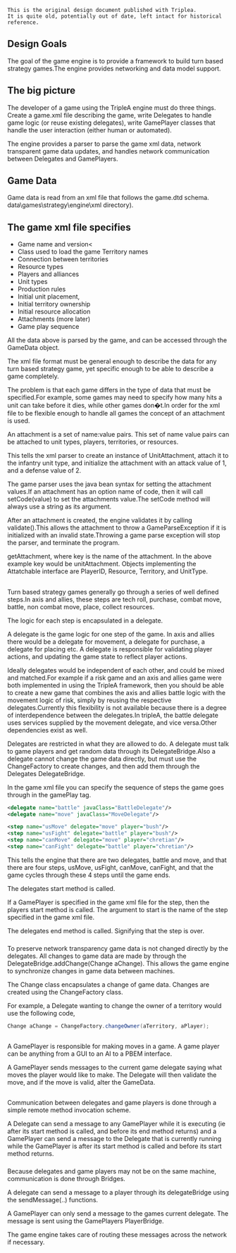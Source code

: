 ```
This is the original design document published with Triplea.
It is quite old, potentially out of date, left intact for historical reference.
```

## Design Goals


The goal of the game engine is to provide a framework to
build turn based strategy games.The
engine provides networking and data model support.



## The big picture

The developer of a game using the TripleA engine must do
three things. Create a game.xml file
describing the game, write Delegates to handle game logic (or reuse existing
delegates), write GamePlayer classes that handle the user interaction (either
human or automated).


The engine provides a parser to parse the game xml data,
network transparent game data updates, and handles network communication
between Delegates and GamePlayers.

## Game Data

Game data is read from an xml file that follows the game.dtd
schema.
data\games\strategy\engine\xml directory).

## The game xml file specifies

* Game name and version<
* Class used to load the game
Territory names
* Connection between territories
* Resource types
* Players and alliances
* Unit types
* Production rules
* Initial unit placement,
* Initial territory ownership
* Initial resource allocation
* Attachments (more later)
* Game play sequence


All the data above is parsed by the game, and can be
accessed through the GameData object.


The xml file format must be general enough to describe the
data for any turn based strategy game, yet specific enough to be able to
describe a game completely.


The problem is that each game differs in the type of data
that must be specified.For example,
some games may need to specify how many hits a unit can take before it dies,
while other games don�t.In order for
the xml file to be flexible enough to handle all games the concept of an
attachment is used.


An attachment is a set of name:value pairs.<span
style="mso-spacerun: yes">  This set of name value pairs can be attached
to unit types, players, territories, or resources.


This tells the xml parser to create an instance of
UnitAttachment, attach it to the infantry unit type, and initialize the
attachment with an attack value of 1, and a defense value of 2.



The game parser uses the java bean syntax for setting the
attachment values.If an attachment
has an option name of code, then it will call setCode(value) to set the
attachments value.The setCode method
will always use a string as its argument.



After an attachment is created, the engine validates it by
calling validate().This allows the
attachment to throw a GameParseException if it is initialized with an invalid
state.Throwing a game parse exception
will stop the parser, and terminate the program.




getAttachment,
where key is the name of the attachment. 
In the above example key would be unitAttachment.  Objects implementing the Attatchable
interface are PlayerID, Resource, Territory, and UnitType.


##


Turn based strategy games generally go through a series of
well defined steps.In axis and allies,
these steps are tech roll, purchase, combat move, battle, non combat move,
place, collect resources.



The logic for each step is encapsulated in a delegate.


A delegate is the game logic for one step of the game.<span
style="mso-spacerun: yes">  In axis and allies there would be a delegate
for movement, a delegate for purchase, a delegate for placing etc.<span
style="mso-spacerun: yes">   A delegate is responsible for validating
player actions, and updating the game state to reflect player actions.



Ideally delegates would be independent of each other, and
could be mixed and matched.For example
if a risk game and an axis and allies game were both implemented in using the
TripleA framework, then you should be able to create a new game that combines
the axis and allies battle logic with the movement logic of risk, simply by reusing
the respective delegates.Currently
this flexibility is not available because there is a degree of interdependence
between the delegates.In tripleA, the
battle delegate uses services supplied by the movement delegate, and vice
versa.Other dependencies exist as
well.



Delegates are restricted in what they are allowed to do. A
delegate must talk to game players and get random data through its
DelegateBridge.Also a delegate cannot
change the game data directly, but must use the ChangeFactory to create
changes, and then add them through the Delegates DelegateBridge.



In the game xml file you can specify the sequence of steps
the game goes through in the gamePlay tag.



```xml
<delegate name="battle" javaClass="BattleDelegate"/>
<delegate name="move" javaClass="MoveDelegate"/>

<step name="usMove" delegate="move" player="bush"/>
<step name="usFight" delegate="battle" player="bush"/>
<step name="canMove" delegate="move" player="chretian"/>
<step name="canFight" delegate="battle" player="chretian"/>
```


This tells the engine that there are two delegates, battle
and move, and that there are four steps, usMove, usFight, canMove, canFight,
and that the game cycles through these 4 steps until the game ends.

 The delegates start method is called.

 If a GamePlayer is specified in the game xml file for the step, then the
 players start method is called. The argument to start is the name of the 
 step specified in the game xml file.

 The delegates end method is called. Signifying that the step is over.


###

To preserve network transparency game data is not changed
directly by the delegates. All changes
to game data are made by through the DelegateBridge.addChange(Change
aChange). This allows the game engine
to synchronize changes in game data between machines.


The Change class encapsulates a change of game data. Changes are created using the ChangeFactory
class.

For example, a Delegate wanting to change the owner of a
territory would use the following code,

```java
Change aChange = ChangeFactory.changeOwner(aTerritory, aPlayer);
```

##

A GamePlayer is responsible for making moves in a game.<span
style="mso-spacerun: yes">  A game player can be anything from a GUI to
an AI to a PBEM interface.

A GamePlayer sends messages to the current game delegate
saying what moves the player would like to make. The Delegate will then
validate the move, and if the move is valid, alter the GameData.


##

Communication between delegates and game players is done
through a simple remote method invocation scheme.

A Delegate can send a message to any GamePlayer while it is
executing (ie after its start method is called, and before its end method
returns) and a GamePlayer can send a message to the Delegate that is currently
running while the GamePlayer is after its start method is called and before its
start method returns.

###


Because delegates and game players may not be on the same
machine, communication is done through Bridges.

A delegate can send a message to a player through its
delegateBridge using the sendMessage(..) functions.

A GamePlayer can only send a message to the games current
delegate. The message is sent using the
GamePlayers PlayerBridge.

The game engine takes care of routing these messages across
the network if necessary.
